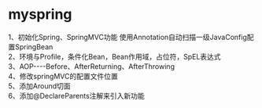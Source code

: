 # myspring

1、初始化Spring、SpringMVC功能 使用Annotation自动扫描一级JavaConfig配置SpringBean<br/>
2、环境与Profile，条件化Bean，Bean作用域，占位符，SpEL表达式<br/>
3、AOP----Before、AfterReturning、AfterThrowing<br/>
4、修改springMVC的配置文件位置<br/>
5、添加Around切面<br/>
6、添加@DeclareParents注解来引入新功能
